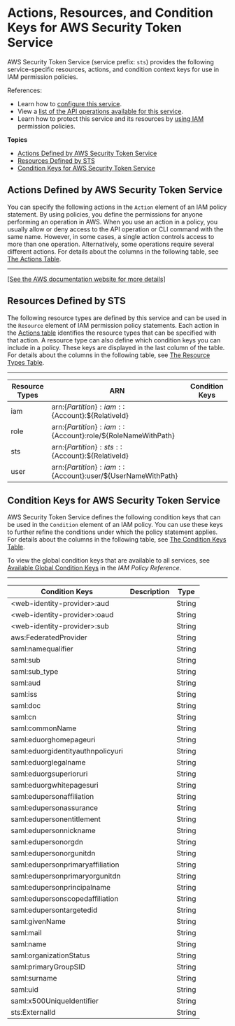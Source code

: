 # Actions, Resources, and Condition Keys for AWS Security Token Service<a name="list_awssecuritytokenservice"></a>

AWS Security Token Service \(service prefix: `sts`\) provides the following service\-specific resources, actions, and condition context keys for use in IAM permission policies\.

References:
+ Learn how to [configure this service](http://docs.aws.amazon.com/IAM/latest/UserGuide/)\.
+ View a [list of the API operations available for this service](http://docs.aws.amazon.com/STS/latest/APIReference/)\.
+ Learn how to protect this service and its resources by [using IAM](http://docs.aws.amazon.com/IAM/latest/UserGuide/access_permissions.html) permission policies\.

**Topics**
+ [Actions Defined by AWS Security Token Service](#awssecuritytokenservice-actions-as-permissions)
+ [Resources Defined by STS](#awssecuritytokenservice-resources-for-iam-policies)
+ [Condition Keys for AWS Security Token Service](#awssecuritytokenservice-policy-keys)

## Actions Defined by AWS Security Token Service<a name="awssecuritytokenservice-actions-as-permissions"></a>

You can specify the following actions in the `Action` element of an IAM policy statement\. By using policies, you define the permissions for anyone performing an operation in AWS\. When you use an action in a policy, you usually allow or deny access to the API operation or CLI command with the same name\. However, in some cases, a single action controls access to more than one operation\. Alternatively, some operations require several different actions\. For details about the columns in the following table, see [The Actions Table](reference_policies_actions-resources-contextkeys.md#actions_table)\.


****  
[\[See the AWS documentation website for more details\]](http://docs.aws.amazon.com/IAM/latest/UserGuide/list_awssecuritytokenservice.html)

## Resources Defined by STS<a name="awssecuritytokenservice-resources-for-iam-policies"></a>

The following resource types are defined by this service and can be used in the `Resource` element of IAM permission policy statements\. Each action in the [Actions table](#awssecuritytokenservice-actions-as-permissions) identifies the resource types that can be specified with that action\. A resource type can also define which condition keys you can include in a policy\. These keys are displayed in the last column of the table\. For details about the columns in the following table, see [The Resource Types Table](reference_policies_actions-resources-contextkeys.md#resources_table)\.


****  

| Resource Types | ARN | Condition Keys | 
| --- | --- | --- | 
| iam | arn:$\{Partition\}:iam::$\{Account\}:$\{RelativeId\} |  | 
| role | arn:$\{Partition\}:iam::$\{Account\}:role/$\{RoleNameWithPath\} |  | 
| sts | arn:$\{Partition\}:sts::$\{Account\}:$\{RelativeId\} |  | 
| user | arn:$\{Partition\}:iam::$\{Account\}:user/$\{UserNameWithPath\} |  | 

## Condition Keys for AWS Security Token Service<a name="awssecuritytokenservice-policy-keys"></a>

AWS Security Token Service defines the following condition keys that can be used in the `Condition` element of an IAM policy\. You can use these keys to further refine the conditions under which the policy statement applies\. For details about the columns in the following table, see [The Condition Keys Table](reference_policies_actions-resources-contextkeys.md#context_keys_table)\.

To view the global condition keys that are available to all services, see [Available Global Condition Keys](http://docs.aws.amazon.com/IAM/latest/UserGuide/reference_policies_condition-keys.html#AvailableKeys) in the *IAM Policy Reference*\.


****  

| Condition Keys | Description | Type | 
| --- | --- | --- | 
| <web\-identity\-provider>:aud |  | String | 
| <web\-identity\-provider>:oaud |  | String | 
| <web\-identity\-provider>:sub |  | String | 
| aws:FederatedProvider |  | String | 
| saml:namequalifier |  | String | 
| saml:sub |  | String | 
| saml:sub\_type |  | String | 
| saml:aud |  | String | 
| saml:iss |  | String | 
| saml:doc |  | String | 
| saml:cn |  | String | 
| saml:commonName |  | String | 
| saml:eduorghomepageuri |  | String | 
| saml:eduorgidentityauthnpolicyuri |  | String | 
| saml:eduorglegalname |  | String | 
| saml:eduorgsuperioruri |  | String | 
| saml:eduorgwhitepagesuri |  | String | 
| saml:edupersonaffiliation |  | String | 
| saml:edupersonassurance |  | String | 
| saml:edupersonentitlement |  | String | 
| saml:edupersonnickname |  | String | 
| saml:edupersonorgdn |  | String | 
| saml:edupersonorgunitdn |  | String | 
| saml:edupersonprimaryaffiliation |  | String | 
| saml:edupersonprimaryorgunitdn |  | String | 
| saml:edupersonprincipalname |  | String | 
| saml:edupersonscopedaffiliation |  | String | 
| saml:edupersontargetedid |  | String | 
| saml:givenName |  | String | 
| saml:mail |  | String | 
| saml:name |  | String | 
| saml:organizationStatus |  | String | 
| saml:primaryGroupSID |  | String | 
| saml:surname |  | String | 
| saml:uid |  | String | 
| saml:x500UniqueIdentifier |  | String | 
| sts:ExternalId |  | String | 